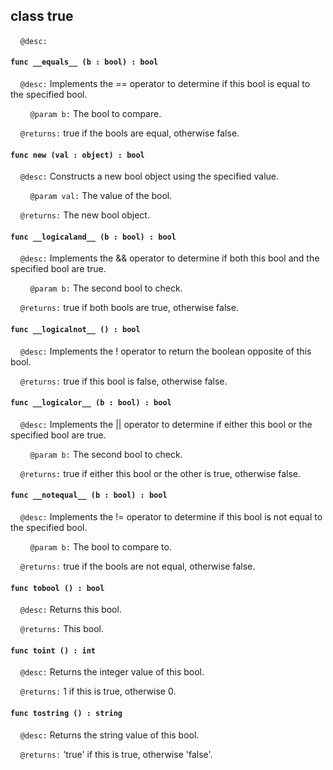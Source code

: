 ## class true

&nbsp;&nbsp;&nbsp;&nbsp;```@desc:``` 

#### ```func __equals__ (b : bool) : bool```

&nbsp;&nbsp;&nbsp;&nbsp;```@desc:``` Implements the == operator to determine if this bool is equal to the specified bool.

&nbsp;&nbsp;&nbsp;&nbsp;&nbsp;&nbsp;&nbsp;&nbsp;```@param b:``` The bool to compare.

&nbsp;&nbsp;&nbsp;&nbsp;```@returns:``` true if the bools are equal, otherwise false.

#### ```func new (val : object) : bool```

&nbsp;&nbsp;&nbsp;&nbsp;```@desc:``` Constructs a new bool object using the specified value.

&nbsp;&nbsp;&nbsp;&nbsp;&nbsp;&nbsp;&nbsp;&nbsp;```@param val:``` The value of the bool.

&nbsp;&nbsp;&nbsp;&nbsp;```@returns:``` The new bool object.

#### ```func __logicaland__ (b : bool) : bool```

&nbsp;&nbsp;&nbsp;&nbsp;```@desc:``` Implements the && operator to determine if both this bool and the specified bool are true.

&nbsp;&nbsp;&nbsp;&nbsp;&nbsp;&nbsp;&nbsp;&nbsp;```@param b:``` The second bool to check.

&nbsp;&nbsp;&nbsp;&nbsp;```@returns:``` true if both bools are true, otherwise false.

#### ```func __logicalnot__ () : bool```

&nbsp;&nbsp;&nbsp;&nbsp;```@desc:``` Implements the ! operator to return the boolean opposite of this bool.

&nbsp;&nbsp;&nbsp;&nbsp;```@returns:``` true if this bool is false, otherwise false.

#### ```func __logicalor__ (b : bool) : bool```

&nbsp;&nbsp;&nbsp;&nbsp;```@desc:``` Implements the || operator to determine if either this bool or the specified bool are true.

&nbsp;&nbsp;&nbsp;&nbsp;&nbsp;&nbsp;&nbsp;&nbsp;```@param b:``` The second bool to check.

&nbsp;&nbsp;&nbsp;&nbsp;```@returns:``` true if either this bool or the other is true, otherwise false.

#### ```func __notequal__ (b : bool) : bool```

&nbsp;&nbsp;&nbsp;&nbsp;```@desc:``` Implements the != operator to determine if this bool is not equal to the specified bool.

&nbsp;&nbsp;&nbsp;&nbsp;&nbsp;&nbsp;&nbsp;&nbsp;```@param b:``` The bool to compare to.

&nbsp;&nbsp;&nbsp;&nbsp;```@returns:``` true if the bools are not equal, otherwise false.

#### ```func tobool () : bool```

&nbsp;&nbsp;&nbsp;&nbsp;```@desc:``` Returns this bool.

&nbsp;&nbsp;&nbsp;&nbsp;```@returns:``` This bool.

#### ```func toint () : int```

&nbsp;&nbsp;&nbsp;&nbsp;```@desc:``` Returns the integer value of this bool.

&nbsp;&nbsp;&nbsp;&nbsp;```@returns:``` 1 if this is true, otherwise 0.

#### ```func tostring () : string```

&nbsp;&nbsp;&nbsp;&nbsp;```@desc:``` Returns the string value of this bool.

&nbsp;&nbsp;&nbsp;&nbsp;```@returns:``` 'true' if this is true, otherwise 'false'.

